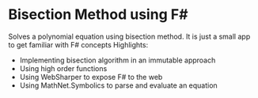 # Bisection Method using F#
Solves a polynomial equation using bisection method. It is just a small app to get familiar with F# concepts
Highlights:
- Implementing bisection algorithm in an immutable approach
- Using high order functions
- Using WebSharper to expose F# to the web
- Using MathNet.Symbolics to parse and evaluate an equation
